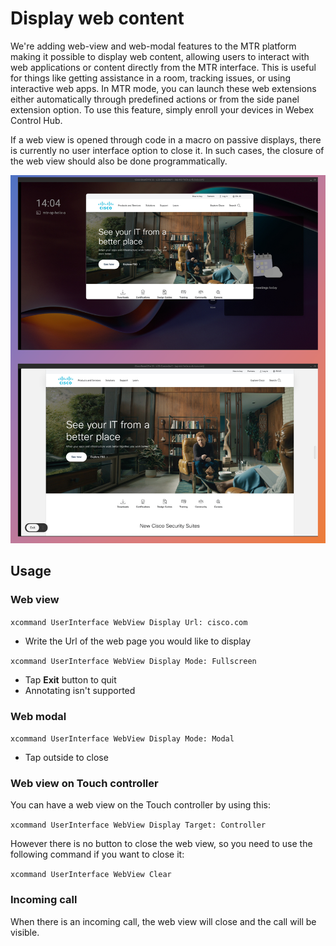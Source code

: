 # Display web content 

We're adding web-view and web-modal features to the MTR platform making it possible to display web content, allowing users to interact with web applications or content directly from the MTR interface.
This is useful for things like getting assistance in a room, tracking issues, or using interactive web apps. In MTR mode, you can launch these web extensions either automatically through predefined actions or from the side panel extension option. To use this feature, simply enroll your devices in Webex Control Hub.

If a web view is opened through code in a macro on passive displays, there is currently no user interface option to close it. In such cases, the closure of the web view should also be done programmatically.

<img src="/doc/images/MTR/WebView.png" width="600"/>

## Usage
### Web view

`xcommand UserInterface WebView Display Url: cisco.com`

*  Write the Url of the web page you would like to display

`xcommand UserInterface WebView Display Mode: Fullscreen`

*    Tap **Exit** button to quit
*    Annotating isn't supported

### Web modal

`xcommand UserInterface WebView Display Mode: Modal`

*  Tap outside to close

### Web view on Touch controller

You can have a web view on the Touch controller by using this: 

`xcommand UserInterface WebView Display Target: Controller`

However there is no button to close the web view, so you need to use the following command if you want to close it: 

`xcommand UserInterface WebView Clear`

### Incoming call

When there is an incoming call, the web view will close and the call will be visible.
